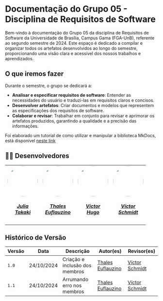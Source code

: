 # Documentação do Grupo 05 - Disciplina de Requisitos de Software

Bem-vindo à documentação do Grupo 05 da disciplina de Requisitos de Software da Universidade de Brasília, Campus Gama (FGA-UnB), referente ao segundo semestre de 2024. Este espaço é dedicado a compilar e organizar todos os artefatos desenvolvidos ao longo do semestre, proporcionando uma visão clara e acessível dos nossos trabalhos e aprendizados.

## O que iremos fazer 

Durante o semestre, o grupo se dedicará a:

- **Analisar e especificar requisitos de software**: Entender as necessidades do usuário e traduzi-las em requisitos claros e concisos.
- **Desenvolver artefatos**: Criar documentos e modelos que representem as especificações dos requisitos de software.
- **Colaborar e revisar**: Trabalhar em conjunto para revisar e aprimorar os artefatos produzidos, garantindo a qualidade e a precisão das informações.


Foi elaborado um tutorial de como utilizar e manipular a biblioteca MkDocs, está disponível [neste link](https://github.com/Requisitos-de-Software/2024.2-Grupo05/blob/main/docs/tutorial.md)

## 👨‍💻 Desenvolvedores

<center>
<table style="margin-left: auto; margin-right: auto;">
    <tr>
        <td align="center">
            <a href="https://github.com/juliatakaki">
                <img style="border-radius: 50%;" src="https://github.com/juliatakaki.png" width="100px;"/>
                <h5 class="text-center">Julia<br>Takaki</h5>
            </a>
        </td>
         <td align="center">
            <a href="https://github.com/thaleseuflauzino">
                <img style="border-radius: 50%;" src="https://github.com/thaleseuflauzino.png" width="100px;"/>
                <h5 class="text-center">Thales<br>Euflauzino</h5>
            </a>
        </td>
        <td align="center">
            <a href="https://github.com/ViictorHugoo">
                <img style="border-radius: 50%;" src="https://github.com/ViictorHugoo.png" width="100px;"/>
                <h5 class="text-center">Victor<br>Hugo</h5>
            </a>
        </td>
	<td align="center">
            <a href="https://github.com/moonshinerd">
                <img style="border-radius: 50%;" src="https://github.com/moonshinerd.png" width="100px;"/>
                <h5 class="text-center">Víctor<br>Schmidt</h5>
            </a>
        </td>
</table>
</center>

## Histórico de Versão

| Versão | Data          | Descrição                          | Autor(es)     |  Revisor(es)  |
| ------ | ------------- | ---------------------------------- | ------------- | ------------- |
| `1.0`  | 24/10/2024    | Criação e inclusão dos membros     | [Thales Euflauzino](https://github.com/thaleseuflauzino) | [Víctor Schmidt](https://github.com/moonshinerd) |
| `1.1`  | 24/10/2024    | Arrumando erro nos membros     | [Thales Euflauzino](https://github.com/thaleseuflauzino) | [Víctor Schmidt](https://github.com/moonshinerd) |
